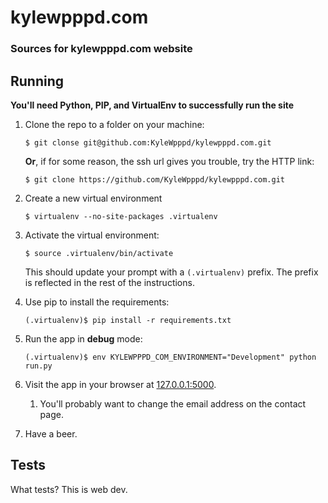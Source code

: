 kylewpppd.com
=============

### Sources for kylewpppd.com website ###

Running
-------

**You'll need Python, PIP, and VirtualEnv to successfully run the site**

1. Clone the repo to a folder on your machine:

    `$ git clonse git@github.com:KyleWpppd/kylewpppd.com.git`

   **Or**, if for some reason, the ssh url gives you trouble, try the HTTP link:

    `$ git clone https://github.com/KyleWpppd/kylewpppd.com.git`

2. Create a new virtual environment

     `$ virtualenv --no-site-packages .virtualenv`

3. Activate the virtual environment:

    `$ source .virtualenv/bin/activate`

   This should update your prompt with a `(.virtualenv)` prefix. The prefix is reflected in the rest of the instructions.


4. Use pip to install the requirements:

    `(.virtualenv)$ pip install -r requirements.txt`

5. Run the app in **debug** mode:

    `(.virtualenv)$ env KYLEWPPPD_COM_ENVIRONMENT="Development" python run.py`

6. Visit the app in your browser at [127.0.0.1:5000]("http://127.0.0.1:5000").

    1. You'll probably want to change the email address on the contact page.

7. Have a beer.

Tests
-----

What tests? This is web dev.
